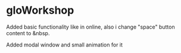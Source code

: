 # gloWorkshop

Added basic functionality like in online, 
also i change "space" button content to &nbsp.

Added modal window and small animation for it
